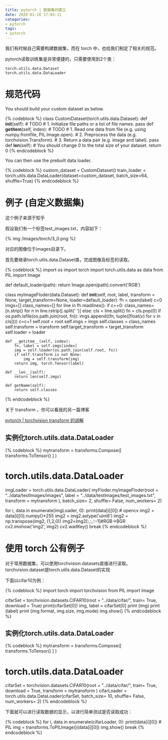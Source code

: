```yaml
---
title: pytorch | 数据集的建立
date: 2020-01-26 17:03:11
categories:
- pytorch
tags:
- pytorch
---
```

我们有时候自己需要构建数据集，而在 torch 中，也给我们制定了相关的规范。

<!-- more -->

pytorch读取训练集是非常便捷的，只需要使用到2个类：

	torch.utils.data.Dataset
	torch.utils.data.DataLoader

# 规范代码

You should build your custom dataset as below.

{% codeblock %}
class CustomDataset(torch.utils.data.Dataset):
    def __init__(self):
        # TODO
        # 1. Initialize file paths or a list of file names. 
        pass
    def __getitem__(self, index):
        # TODO
        # 1. Read one data from file (e.g. using numpy.fromfile, PIL.Image.open).
        # 2. Preprocess the data (e.g. torchvision.Transform).
        # 3. Return a data pair (e.g. image and label).
        pass
    def __len__(self):
        # You should change 0 to the total size of your dataset.
        return 0 
{% endcodeblock %}

You can then use the prebuilt data loader. 

{% codeblock %}
custom_dataset = CustomDataset()
train_loader = torch.utils.data.DataLoader(dataset=custom_dataset,
                                           batch_size=64, 
                                           shuffle=True)
{% endcodeblock %}

# 例子 (自定义数据集)

这个例子来源于知乎

假设我们有一个标签test_images.txt，内容如下：

{% img /images/torch/3_0.png %}

对应的图像位于images目录下。

首先要继承torch.utils.data.Dataset类，完成图像及标签的读取。

{% codeblock %}
import os
import torch
import torch.utils.data as data
from PIL import Image

def default_loader(path):
    return Image.open(path).convert('RGB')

class myImageFloder(data.Dataset):
    def __init__(self, root, label, transform = None, target_transform=None, loader=default_loader):
        fh = open(label)
        c=0
        imgs=[]
        class_names=[]
        for line in  fh.readlines():
            if c==0:
                class_names=[n.strip() for n in line.rstrip().split('	')]
            else:
                cls = line.split() 
                fn = cls.pop(0)
                if os.path.isfile(os.path.join(root, fn)):
                    imgs.append((fn, tuple([float(v) for v in cls])))
            c=c+1
        self.root = root
        self.imgs = imgs
        self.classes = class_names
        self.transform = transform
        self.target_transform = target_transform
        self.loader = loader

    def __getitem__(self, index):
        fn, label = self.imgs[index]
        img = self.loader(os.path.join(self.root, fn))
        if self.transform is not None:
            img = self.transform(img)
        return img, torch.Tensor(label)

    def __len__(self):
        return len(self.imgs)
    
    def getName(self):
        return self.classes
{% endcodeblock %}

关于 transform ，你可以看我的另一篇博客

[pytorch | torchvision transform 的讲解](https://benpaodewoniu.github.io/2020/01/26/torch4/)

## 实例化torch.utils.data.DataLoader

{% codeblock %}
mytransform = transforms.Compose([
    transforms.ToTensor()
    ]
)

# torch.utils.data.DataLoader
imgLoader = torch.utils.data.DataLoader(
         myFloder.myImageFloder(root = "../data/testImages/images", label = "../data/testImages/test_images.txt", transform = mytransform ), 
         batch_size= 2, shuffle= False, num_workers= 2)

for i, data in enumerate(imgLoader, 0):
    print(data[i][0])
    # opencv
    img2 = data[i][0].numpy()*255
    img2 = img2.astype('uint8')
    img2 = np.transpose(img2, (1,2,0))
    img2=img2[:,:,::-1]#RGB->BGR
    cv2.imshow('img2', img2)
    cv2.waitKey()
    break
{% endcodeblock %}

# 使用 torch 公有例子

对于常用数据集，可以使用torchvision.datasets直接进行读取。torchvision.dataset是torch.utils.data.Dataset的实现

下面以cifar10为例：

{% codeblock %}
import torch
import torchvision
from PIL import Image

cifarSet = torchvision.datasets.CIFAR10(root = "../data/cifar/", train= True, download = True)
print(cifarSet[0])
img, label = cifarSet[0]
print (img)
print (label)
print (img.format, img.size, img.mode)
img.show()
{% endcodeblock %}

## 实例化torch.utils.data.DataLoader

{% codeblock %}
mytransform = transforms.Compose([
    transforms.ToTensor()
    ]
)

# torch.utils.data.DataLoader
cifarSet = torchvision.datasets.CIFAR10(root = "../data/cifar/", train= True, download = True, transform = mytransform )
cifarLoader = torch.utils.data.DataLoader(cifarSet, batch_size= 10, shuffle= False, num_workers= 2)
{% endcodeblock %}

下面就可以进行读取数据的显示，以进行简单测试是否读取成功：

{% codeblock %}
for i, data in enumerate(cifarLoader, 0):
    print(data[i][0])
    # PIL
    img = transforms.ToPILImage()(data[i][0])
    img.show()
    break
{% endcodeblock %}

